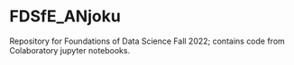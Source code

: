 # FDSfE_ANjoku
Repository for Foundations of Data Science Fall 2022; contains code from Colaboratory jupyter notebooks.
